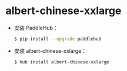 # albert-chinese-xxlarge
* 安装 PaddleHub：

    ```bash
    $ pip install --upgrade paddlehub
    ```

* 安装 albert-chinese-xxlarge：

    ```bash
    $ hub install albert-chinese-xxlarge
    ```
